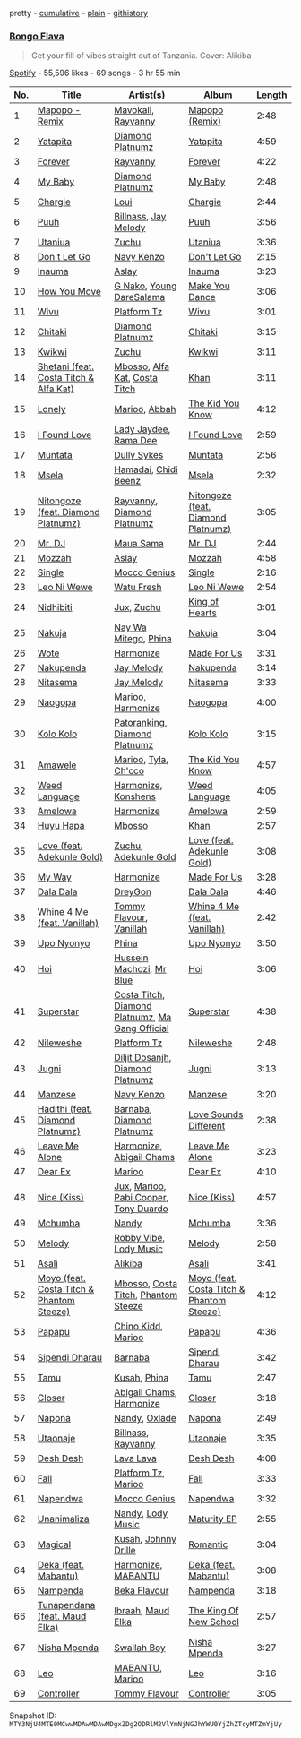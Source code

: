pretty - [cumulative](/playlists/cumulative/37i9dQZF1DX3EbcelyrZPd.md) - [plain](/playlists/plain/37i9dQZF1DX3EbcelyrZPd) - [githistory](https://github.githistory.xyz/mackorone/spotify-playlist-archive/blob/main/playlists/plain/37i9dQZF1DX3EbcelyrZPd)

### [Bongo Flava](https://open.spotify.com/playlist/37i9dQZF1DX3EbcelyrZPd)

> Get your fill of vibes straight out of Tanzania\. Cover: Alikiba

[Spotify](https://open.spotify.com/user/spotify) - 55,596 likes - 69 songs - 3 hr 55 min

| No. | Title | Artist(s) | Album | Length |
|---|---|---|---|---|
| 1 | [Mapopo \- Remix](https://open.spotify.com/track/6JQbozPXyjceIHVi6S1rzS) | [Mavokali](https://open.spotify.com/artist/5EIk6BWcEKUeHgmM0vD0cX), [Rayvanny](https://open.spotify.com/artist/7G9dCn1mqomAa0ucJoBm6J) | [Mapopo \(Remix\)](https://open.spotify.com/album/3DS6T19UXoSLPa73O4Mlbh) | 2:48 |
| 2 | [Yatapita](https://open.spotify.com/track/5osJXf9jysiW72jZQ0tTKD) | [Diamond Platnumz](https://open.spotify.com/artist/3cAisWS37sGCCtRgWfvrod) | [Yatapita](https://open.spotify.com/album/5uTKAcHVaMTbaEfORUWZrD) | 4:59 |
| 3 | [Forever](https://open.spotify.com/track/2mIBy2thG7ZiECOf7tkUuG) | [Rayvanny](https://open.spotify.com/artist/7G9dCn1mqomAa0ucJoBm6J) | [Forever](https://open.spotify.com/album/1LRJODu1aDERRG75QiCpwH) | 4:22 |
| 4 | [My Baby](https://open.spotify.com/track/3m9WNPWRYShDu975I5dYtH) | [Diamond Platnumz](https://open.spotify.com/artist/3cAisWS37sGCCtRgWfvrod) | [My Baby](https://open.spotify.com/album/3hMzqCdDnvkt4yPpqzZ4NW) | 2:48 |
| 5 | [Chargie](https://open.spotify.com/track/2NiQLNa8zNji6hC0FagTDV) | [Loui](https://open.spotify.com/artist/53SBWd8nuUmKxJPS9quQi5) | [Chargie](https://open.spotify.com/album/0UR1Tq0IKaA72XzuuG4lrt) | 2:44 |
| 6 | [Puuh](https://open.spotify.com/track/4qMofi2HvTzvLEQ6EqywPP) | [Billnass](https://open.spotify.com/artist/2M65k1sV0TdWJxtHBR4YI4), [Jay Melody](https://open.spotify.com/artist/58JfjeSwt2vRDspRRp1b70) | [Puuh](https://open.spotify.com/album/6Y1kRLTcchAfHbb1XYgNWt) | 3:56 |
| 7 | [Utaniua](https://open.spotify.com/track/7DuHELJeETVPQsRfjHHJoh) | [Zuchu](https://open.spotify.com/artist/6LzSS8yBk2YQpAvQxzOu0M) | [Utaniua](https://open.spotify.com/album/5TyVLtfv0jEnQ1Y7D0lcSb) | 3:36 |
| 8 | [Don't Let Go](https://open.spotify.com/track/46MW6k54DIiMMkXYJ7vOeW) | [Navy Kenzo](https://open.spotify.com/artist/7oHH7jM5KdlCLHjr3OshQx) | [Don't Let Go](https://open.spotify.com/album/2LXIF7NQRV6S0XBlaVV6u4) | 2:15 |
| 9 | [Inauma](https://open.spotify.com/track/5o9Lrsb1ONwnFUoXs6yOav) | [Aslay](https://open.spotify.com/artist/2dAy5LichEXHjCkpzgcKJr) | [Inauma](https://open.spotify.com/album/6q5kvkKogPAOrzjYy3Y8mD) | 3:23 |
| 10 | [How You Move](https://open.spotify.com/track/1bDINdR04Sqsnc9Wtu4XYD) | [G Nako](https://open.spotify.com/artist/0ywwwX8jcXj6HW4l0xOzMC), [Young DareSalama](https://open.spotify.com/artist/1hHvFni1HRPiOrVCRXqO9t) | [Make You Dance](https://open.spotify.com/album/76JePhiYaCK9EM1T1U9yRT) | 3:06 |
| 11 | [Wivu](https://open.spotify.com/track/0u0RsS5jrlbXisoh4klGgb) | [Platform Tz](https://open.spotify.com/artist/6b4FmhYEMo14E648KMF8Md) | [Wivu](https://open.spotify.com/album/0nDvPbjBXVkE2nzNs89mfG) | 3:01 |
| 12 | [Chitaki](https://open.spotify.com/track/5jCOopYA0S9mw18va3dRgU) | [Diamond Platnumz](https://open.spotify.com/artist/3cAisWS37sGCCtRgWfvrod) | [Chitaki](https://open.spotify.com/album/1pTjbJK5jXQ458VW7GAqFs) | 3:15 |
| 13 | [Kwikwi](https://open.spotify.com/track/6RdkggWArMBHrxBmKTvsaj) | [Zuchu](https://open.spotify.com/artist/6LzSS8yBk2YQpAvQxzOu0M) | [Kwikwi](https://open.spotify.com/album/4Ylrz9HbGlQnEKHCe511nJ) | 3:11 |
| 14 | [Shetani \(feat\. Costa Titch & Alfa Kat\)](https://open.spotify.com/track/4zCzPIdWmPDnvcyhSGvHqS) | [Mbosso](https://open.spotify.com/artist/2aD5NzVGvpZmoMKu07M6Sa), [Alfa Kat](https://open.spotify.com/artist/30Ep7ARHnQpc0z9otD7jup), [Costa Titch](https://open.spotify.com/artist/5IaDEj02UeuU9YQSunGWgG) | [Khan](https://open.spotify.com/album/3U9b6VslZuWzVmpxMLcPYO) | 3:11 |
| 15 | [Lonely](https://open.spotify.com/track/5POWdKYIuBfd2KvSPUtwIK) | [Marioo](https://open.spotify.com/artist/4ZTqTkO2kj1doQrbqQ5KEe), [Abbah](https://open.spotify.com/artist/4hIkgBZ3paEVhtceKiMiBV) | [The Kid You Know](https://open.spotify.com/album/4TBTg0A1DKJHDiOXwJ3m84) | 4:12 |
| 16 | [I Found Love](https://open.spotify.com/track/1y9Re7yUAtfKFF9iutYcbq) | [Lady Jaydee](https://open.spotify.com/artist/0ZKCb65YNJBoBaC3gMTijS), [Rama Dee](https://open.spotify.com/artist/27hjsspOc6tklAwGEEciks) | [I Found Love](https://open.spotify.com/album/5mb9kl7J7vWyJSsyV4FCf8) | 2:59 |
| 17 | [Muntata](https://open.spotify.com/track/3yoO7snzo0WS0hnTlwR2BR) | [Dully Sykes](https://open.spotify.com/artist/0gy6YVLQnEbSdWzxap1ue6) | [Muntata](https://open.spotify.com/album/5ep5gQJmXTr3DubfkOWXA0) | 2:56 |
| 18 | [Msela](https://open.spotify.com/track/4upDXvDKpFZPSYRDLqB1hh) | [Hamadai](https://open.spotify.com/artist/78SJ8LXcqTSHyJ6nCxKLay), [Chidi Beenz](https://open.spotify.com/artist/4GFb7Q4qF3Jg3lchid0aYJ) | [Msela](https://open.spotify.com/album/7CIU4vCiIDpZwDN226FcZh) | 2:32 |
| 19 | [Nitongoze \(feat\. Diamond Platnumz\)](https://open.spotify.com/track/3nhcujaIb4YbrhRqIMZv7G) | [Rayvanny](https://open.spotify.com/artist/7G9dCn1mqomAa0ucJoBm6J), [Diamond Platnumz](https://open.spotify.com/artist/3cAisWS37sGCCtRgWfvrod) | [Nitongoze \(feat\. Diamond Platnumz\)](https://open.spotify.com/album/1ZQ99HHidfORTcxmZDVF0o) | 3:05 |
| 20 | [Mr\. DJ](https://open.spotify.com/track/5P3GpsEU2usXIXKPVLuFck) | [Maua Sama](https://open.spotify.com/artist/5U8jnk47jb3p6wCtb6SgS2) | [Mr\. DJ](https://open.spotify.com/album/4gHcBfBODdQCTUMHKdIDFW) | 2:44 |
| 21 | [Mozzah](https://open.spotify.com/track/6h4uStxFbRaKFJW0aIlffl) | [Aslay](https://open.spotify.com/artist/2dAy5LichEXHjCkpzgcKJr) | [Mozzah](https://open.spotify.com/album/77RnmREa4GxhDp5xf1gKKq) | 4:58 |
| 22 | [Single](https://open.spotify.com/track/0NEiPNvusJPXBP826yQbR7) | [Mocco Genius](https://open.spotify.com/artist/0qR7Js4rYymyutq0Sh8Fz9) | [Single](https://open.spotify.com/album/6CKL3hUQV87q3XFkeqabGb) | 2:16 |
| 23 | [Leo Ni Wewe](https://open.spotify.com/track/38vrGGsODeqxUJzGJEMaKT) | [Watu Fresh](https://open.spotify.com/artist/1FVqRdx4Cw6mShamk4iXh2) | [Leo Ni Wewe](https://open.spotify.com/album/15z81Cur7wvdrdzTe7hHzO) | 2:54 |
| 24 | [Nidhibiti](https://open.spotify.com/track/6Zo7ymeK6BQOJ8Jf6gZeVJ) | [Jux](https://open.spotify.com/artist/2ZLAPSgdMTOcovno5mGBZW), [Zuchu](https://open.spotify.com/artist/6LzSS8yBk2YQpAvQxzOu0M) | [King of Hearts](https://open.spotify.com/album/6uCDnh85xq0MH32euV8lrQ) | 3:01 |
| 25 | [Nakuja](https://open.spotify.com/track/35KK909BtLG8ozuGhJNkhd) | [Nay Wa Mitego](https://open.spotify.com/artist/3P97oGJM0vr8VZEz1HX1aq), [Phina](https://open.spotify.com/artist/1gFTuZHiQgl5NAgqNEK2Rl) | [Nakuja](https://open.spotify.com/album/4iaHJ3zRqwOELpHOZzFTqV) | 3:04 |
| 26 | [Wote](https://open.spotify.com/track/7vYxNbbyISaUiZ3Q5wkGFG) | [Harmonize](https://open.spotify.com/artist/1eCaedusgydlcn69blHOvL) | [Made For Us](https://open.spotify.com/album/2H5LMQ3oXWcd2lxP3nW8NR) | 3:31 |
| 27 | [Nakupenda](https://open.spotify.com/track/3TlutO6C5h7LgLcH0X8GMc) | [Jay Melody](https://open.spotify.com/artist/58JfjeSwt2vRDspRRp1b70) | [Nakupenda](https://open.spotify.com/album/0rupjiEp0TDMmvIx5nmTzN) | 3:14 |
| 28 | [Nitasema](https://open.spotify.com/track/0HSlAMhB61Bk9Y1wU6jyeZ) | [Jay Melody](https://open.spotify.com/artist/58JfjeSwt2vRDspRRp1b70) | [Nitasema](https://open.spotify.com/album/7knz9k6jkhssslzx6EhFZU) | 3:33 |
| 29 | [Naogopa](https://open.spotify.com/track/7dpCzGxbcTzSL3j6mKdSuG) | [Marioo](https://open.spotify.com/artist/4ZTqTkO2kj1doQrbqQ5KEe), [Harmonize](https://open.spotify.com/artist/1eCaedusgydlcn69blHOvL) | [Naogopa](https://open.spotify.com/album/0YkcJmRaaQwGjs5BPoQaP5) | 4:00 |
| 30 | [Kolo Kolo](https://open.spotify.com/track/2RnkJgwCzgvQU3MUysO1fG) | [Patoranking](https://open.spotify.com/artist/2hKQc001G7ggs3ZyxMdkGq), [Diamond Platnumz](https://open.spotify.com/artist/3cAisWS37sGCCtRgWfvrod) | [Kolo Kolo](https://open.spotify.com/album/6o46JSSqZAcJSma0j37t4u) | 3:15 |
| 31 | [Amawele](https://open.spotify.com/track/3QWSO7dAr4PXL8QK2vzySs) | [Marioo](https://open.spotify.com/artist/4ZTqTkO2kj1doQrbqQ5KEe), [Tyla](https://open.spotify.com/artist/3SozjO3Lat463tQICI9LcE), [Ch'cco](https://open.spotify.com/artist/2j4WQI5RTNgyEd7wbDTRe1) | [The Kid You Know](https://open.spotify.com/album/4TBTg0A1DKJHDiOXwJ3m84) | 4:57 |
| 32 | [Weed Language](https://open.spotify.com/track/5ahL0qjX0KAU237OlSb490) | [Harmonize](https://open.spotify.com/artist/1eCaedusgydlcn69blHOvL), [Konshens](https://open.spotify.com/artist/3nwYsifpwrKmCIpw4i0HDW) | [Weed Language](https://open.spotify.com/album/5Bzj4LfwaK9ngS4Kbrv4De) | 4:05 |
| 33 | [Amelowa](https://open.spotify.com/track/2EiGkSOY6o01g9gDm1lrzk) | [Harmonize](https://open.spotify.com/artist/1eCaedusgydlcn69blHOvL) | [Amelowa](https://open.spotify.com/album/0cb7S8oT18YIVZDoiqlytV) | 2:59 |
| 34 | [Huyu Hapa](https://open.spotify.com/track/20eKkFZ3C7N7saVxn7BfDR) | [Mbosso](https://open.spotify.com/artist/2aD5NzVGvpZmoMKu07M6Sa) | [Khan](https://open.spotify.com/album/3U9b6VslZuWzVmpxMLcPYO) | 2:57 |
| 35 | [Love \(feat\. Adekunle Gold\)](https://open.spotify.com/track/6bNPaXLR7BRZbg28hNgiBi) | [Zuchu](https://open.spotify.com/artist/6LzSS8yBk2YQpAvQxzOu0M), [Adekunle Gold](https://open.spotify.com/artist/2IK173RXLiCSQ8fhDlAb3s) | [Love \(feat\. Adekunle Gold\)](https://open.spotify.com/album/44zzNErcfsYL8RYQaQ8uEw) | 3:08 |
| 36 | [My Way](https://open.spotify.com/track/6XdVKBJLMLl2v26lPJIoS0) | [Harmonize](https://open.spotify.com/artist/1eCaedusgydlcn69blHOvL) | [Made For Us](https://open.spotify.com/album/2H5LMQ3oXWcd2lxP3nW8NR) | 3:28 |
| 37 | [Dala Dala](https://open.spotify.com/track/1Wq9d6BDdi31KQ5s1NPY1h) | [DreyGon](https://open.spotify.com/artist/78m9kxa7EfBk1LTYotuOp0) | [Dala Dala](https://open.spotify.com/album/2nM8op6H7Mfp6CSpKj2zh4) | 4:46 |
| 38 | [Whine 4 Me \(feat\. Vanillah\)](https://open.spotify.com/track/6o8Ah4wcVQw88DN8O5RsR8) | [Tommy Flavour](https://open.spotify.com/artist/71Jz2mbUErvv3YnRSLJTAu), [Vanillah](https://open.spotify.com/artist/2KFj5D3aDGmnAyHrvLegtI) | [Whine 4 Me \(feat\. Vanillah\)](https://open.spotify.com/album/6Qf9oIZtf7Gxf1SGfCSf81) | 2:42 |
| 39 | [Upo Nyonyo](https://open.spotify.com/track/2WNRS21MvaSOX9PBTIRn8Y) | [Phina](https://open.spotify.com/artist/1gFTuZHiQgl5NAgqNEK2Rl) | [Upo Nyonyo](https://open.spotify.com/album/4JILnHDsmvGkrgyJaH8rIv) | 3:50 |
| 40 | [Hoi](https://open.spotify.com/track/5zhCjE9KiUCqZeKBwnsgIv) | [Hussein Machozi](https://open.spotify.com/artist/20okzd1cjkWwWOq4KvBszc), [Mr Blue](https://open.spotify.com/artist/1JPiOesbMiBVxVwjDYzOu2) | [Hoi](https://open.spotify.com/album/2bzN3eovanDiVHhnW9afer) | 3:06 |
| 41 | [Superstar](https://open.spotify.com/track/0MEo0is8RinzoUGYvy3BgK) | [Costa Titch](https://open.spotify.com/artist/5IaDEj02UeuU9YQSunGWgG), [Diamond Platnumz](https://open.spotify.com/artist/3cAisWS37sGCCtRgWfvrod), [Ma Gang Official](https://open.spotify.com/artist/6oorjOsgeEP2V4gSOFoZHB) | [Superstar](https://open.spotify.com/album/4G7Ss5mK4cMH81YEF7cj8U) | 4:38 |
| 42 | [Nileweshe](https://open.spotify.com/track/0JPI0mOwmryRq3UB1uQGyr) | [Platform Tz](https://open.spotify.com/artist/6b4FmhYEMo14E648KMF8Md) | [Nileweshe](https://open.spotify.com/album/3gRFo8kVuinEntUw0HRBRz) | 2:48 |
| 43 | [Jugni](https://open.spotify.com/track/0gHFDbhx2RFBrhJplPxlcT) | [Diljit Dosanjh](https://open.spotify.com/artist/2FKWNmZWDBZR4dE5KX4plR), [Diamond Platnumz](https://open.spotify.com/artist/3cAisWS37sGCCtRgWfvrod) | [Jugni](https://open.spotify.com/album/2f4OFd2m05NI1WSJnhJi9v) | 3:13 |
| 44 | [Manzese](https://open.spotify.com/track/3YShLver8yW2GFaVyyo53s) | [Navy Kenzo](https://open.spotify.com/artist/7oHH7jM5KdlCLHjr3OshQx) | [Manzese](https://open.spotify.com/album/5Q7GATwyhV0GGRS9uA6HPo) | 3:20 |
| 45 | [Hadithi \(feat\. Diamond Platnumz\)](https://open.spotify.com/track/5TrEBfukZOp890EY750Ktn) | [Barnaba](https://open.spotify.com/artist/3ICwBdKVyEdVqFqZX0BAks), [Diamond Platnumz](https://open.spotify.com/artist/3cAisWS37sGCCtRgWfvrod) | [Love Sounds Different](https://open.spotify.com/album/7uUGjipQKNBau0C3KASL56) | 2:38 |
| 46 | [Leave Me Alone](https://open.spotify.com/track/5vtz8vv7tfDPGlJGx1rEz7) | [Harmonize](https://open.spotify.com/artist/1eCaedusgydlcn69blHOvL), [Abigail Chams](https://open.spotify.com/artist/3jFSzxz2HWuQ7fDishuCE8) | [Leave Me Alone](https://open.spotify.com/album/2XJgEcuJZxdCAO5QiCFLXa) | 3:23 |
| 47 | [Dear Ex](https://open.spotify.com/track/3aZTvjlq5maf7UF61SVlEF) | [Marioo](https://open.spotify.com/artist/4ZTqTkO2kj1doQrbqQ5KEe) | [Dear Ex](https://open.spotify.com/album/64gX9zSmA9yb7wvWsl1ebI) | 4:10 |
| 48 | [Nice \(Kiss\)](https://open.spotify.com/track/2FPOpkUFjQBzJVxK8zF2DA) | [Jux](https://open.spotify.com/artist/2ZLAPSgdMTOcovno5mGBZW), [Marioo](https://open.spotify.com/artist/4ZTqTkO2kj1doQrbqQ5KEe), [Pabi Cooper](https://open.spotify.com/artist/6EG9v86LsCoq5HS4Jj1zCQ), [Tony Duardo](https://open.spotify.com/artist/6qF0eiWwQF073J1MuVFs5z) | [Nice \(Kiss\)](https://open.spotify.com/album/1c92y23VH1pBjyR4LOhJQm) | 4:57 |
| 49 | [Mchumba](https://open.spotify.com/track/2CNtq7md5SkG2mRge5Ruj1) | [Nandy](https://open.spotify.com/artist/2YfO4GV7JrFSXyfEoa5id3) | [Mchumba](https://open.spotify.com/album/6FKYjhPJ2o9VXmpbLm6Koo) | 3:36 |
| 50 | [Melody](https://open.spotify.com/track/4SU8d5EyTg6fM4AUkrWmCg) | [Robby Vibe](https://open.spotify.com/artist/5MbMEjr2wDI9iczXvMCmUC), [Lody Music](https://open.spotify.com/artist/74V5EGZx8m1D9pAErk5TEz) | [Melody](https://open.spotify.com/album/3IsdN5UkV8Ri9F1KFDiL05) | 2:58 |
| 51 | [Asali](https://open.spotify.com/track/6zOkUcfqRYE6vc1iIa2KtB) | [Alikiba](https://open.spotify.com/artist/2nGoKcLdXktxEXvMdTDsIT) | [Asali](https://open.spotify.com/album/1949QLHsnthywLL5n79tAz) | 3:41 |
| 52 | [Moyo \(feat\. Costa Titch & Phantom Steeze\)](https://open.spotify.com/track/7ekrjUWevBEalqmms6kM3K) | [Mbosso](https://open.spotify.com/artist/2aD5NzVGvpZmoMKu07M6Sa), [Costa Titch](https://open.spotify.com/artist/5IaDEj02UeuU9YQSunGWgG), [Phantom Steeze](https://open.spotify.com/artist/02XiDOg93e5rFwmPoc7O6S) | [Moyo \(feat\. Costa Titch & Phantom Steeze\)](https://open.spotify.com/album/12PHIJ7XJEjiclcDuljOtE) | 4:12 |
| 53 | [Papapu](https://open.spotify.com/track/6kEvmo6uQopt9H1qacjSTx) | [Chino Kidd](https://open.spotify.com/artist/2EuodBUTVs5DBUkauhlsnm), [Marioo](https://open.spotify.com/artist/4ZTqTkO2kj1doQrbqQ5KEe) | [Papapu](https://open.spotify.com/album/5vdqcmLs5OOvJzv0vilk09) | 4:36 |
| 54 | [Sipendi Dharau](https://open.spotify.com/track/2CHHDg6NHTUtfIfDqMy10g) | [Barnaba](https://open.spotify.com/artist/3ICwBdKVyEdVqFqZX0BAks) | [Sipendi Dharau](https://open.spotify.com/album/6TIn5Inx2WQPQqQd0Ekafr) | 3:42 |
| 55 | [Tamu](https://open.spotify.com/track/1RQIkjqlcOedo5V3XuVz4p) | [Kusah](https://open.spotify.com/artist/260q55nLIeMDgpXiUJYTRK), [Phina](https://open.spotify.com/artist/0P8iG03KHWTtOIcGUtBZGx) | [Tamu](https://open.spotify.com/album/2ECJ66uDhZZ1N7PFPMjblN) | 2:47 |
| 56 | [Closer](https://open.spotify.com/track/4tcINUMLwOk74IJqeoTv8W) | [Abigail Chams](https://open.spotify.com/artist/3jFSzxz2HWuQ7fDishuCE8), [Harmonize](https://open.spotify.com/artist/1eCaedusgydlcn69blHOvL) | [Closer](https://open.spotify.com/album/0w6C76lbJGFdiKQlwfYNPm) | 3:18 |
| 57 | [Napona](https://open.spotify.com/track/0vqWa6py4X96uFeaue6DKv) | [Nandy](https://open.spotify.com/artist/2YfO4GV7JrFSXyfEoa5id3), [Oxlade](https://open.spotify.com/artist/3WTrdbZU99dgTtt3ZkyamT) | [Napona](https://open.spotify.com/album/2g6WReKqmaMix2XTl58AI6) | 2:49 |
| 58 | [Utaonaje](https://open.spotify.com/track/7imIaiILBsQDjBjs9RB9rb) | [Billnass](https://open.spotify.com/artist/2M65k1sV0TdWJxtHBR4YI4), [Rayvanny](https://open.spotify.com/artist/7G9dCn1mqomAa0ucJoBm6J) | [Utaonaje](https://open.spotify.com/album/10vwqg8nJonBXhv0jF9zZv) | 3:35 |
| 59 | [Desh Desh](https://open.spotify.com/track/1ZDuaLvkiFkpsdY588XgO1) | [Lava Lava](https://open.spotify.com/artist/2cL2c9xC1XYPHP9HkToTkd) | [Desh Desh](https://open.spotify.com/album/5TeobdTGGuqEeAJVmFMAe8) | 4:08 |
| 60 | [Fall](https://open.spotify.com/track/6JZemVPI8dX5M6is4gayPK) | [Platform Tz](https://open.spotify.com/artist/6b4FmhYEMo14E648KMF8Md), [Marioo](https://open.spotify.com/artist/4ZTqTkO2kj1doQrbqQ5KEe) | [Fall](https://open.spotify.com/album/6BnPu8dEH5XY5DJY1B0xef) | 3:33 |
| 61 | [Napendwa](https://open.spotify.com/track/3u6R15tCAq3raSJlIuTorR) | [Mocco Genius](https://open.spotify.com/artist/0qR7Js4rYymyutq0Sh8Fz9) | [Napendwa](https://open.spotify.com/album/5xrpONTifEME2SshnJEjkZ) | 3:32 |
| 62 | [Unanimaliza](https://open.spotify.com/track/67F4XuZS8JXs8t5UZBjEFg) | [Nandy](https://open.spotify.com/artist/2YfO4GV7JrFSXyfEoa5id3), [Lody Music](https://open.spotify.com/artist/74V5EGZx8m1D9pAErk5TEz) | [Maturity EP](https://open.spotify.com/album/55GR8hOcCxxiWApDdURREq) | 2:55 |
| 63 | [Magical](https://open.spotify.com/track/48vs5A0PgEI38s6r92lwsC) | [Kusah](https://open.spotify.com/artist/260q55nLIeMDgpXiUJYTRK), [Johnny Drille](https://open.spotify.com/artist/4f8vvLN5Rt3WszqOqVR9e9) | [Romantic](https://open.spotify.com/album/2zeZk35J1bMoXDhpsxrSxq) | 3:04 |
| 64 | [Deka \(feat\. Mabantu\)](https://open.spotify.com/track/7KjPkecOPSbOakRrlrfbZF) | [Harmonize](https://open.spotify.com/artist/1eCaedusgydlcn69blHOvL), [MABANTU](https://open.spotify.com/artist/41d5wDbsNkjpFaRI7jUHl8) | [Deka \(feat\. Mabantu\)](https://open.spotify.com/album/4hp2roWquO9nf8LZL8qF5m) | 3:08 |
| 65 | [Nampenda](https://open.spotify.com/track/3OV9LcFiJZn4CMulAiPoGP) | [Beka Flavour](https://open.spotify.com/artist/6jETz99dtLj1EgPF1C3xvU) | [Nampenda](https://open.spotify.com/album/0N3ZA8EsUB5qBk2cJUxpx8) | 3:18 |
| 66 | [Tunapendana \(feat\. Maud Elka\)](https://open.spotify.com/track/2rwU0kvCkwejnSy3TGhRDS) | [Ibraah](https://open.spotify.com/artist/0Dxcbz9hjyAdLULzwZcxWe), [Maud Elka](https://open.spotify.com/artist/2U3zSgyMqytkWn9ZmX94ZR) | [The King Of New School](https://open.spotify.com/album/5yAlMOYeLIEerxJyCbJEtu) | 2:57 |
| 67 | [Nisha Mpenda](https://open.spotify.com/track/1UQfdQIYiu4Ogj7SOWBTJf) | [Swallah Boy](https://open.spotify.com/artist/28zsrbRGqavxYLzkVF03cX) | [Nisha Mpenda](https://open.spotify.com/album/0OzmP1AOTb9zZPHsr4mvm8) | 3:27 |
| 68 | [Leo](https://open.spotify.com/track/03kUovuwKyc4vneZJke4EO) | [MABANTU](https://open.spotify.com/artist/41d5wDbsNkjpFaRI7jUHl8), [Marioo](https://open.spotify.com/artist/4ZTqTkO2kj1doQrbqQ5KEe) | [Leo](https://open.spotify.com/album/2tIr3KswVQIL39OQgOaqqo) | 3:16 |
| 69 | [Controller](https://open.spotify.com/track/4Bpkbim8Fxw8dSdqVFgzbX) | [Tommy Flavour](https://open.spotify.com/artist/71Jz2mbUErvv3YnRSLJTAu) | [Controller](https://open.spotify.com/album/07kcDlbjoCj3aFEw63CDA2) | 3:05 |

Snapshot ID: `MTY3NjU4MTE0MCwwMDAwMDAwMDgxZDg2ODRlM2VlYmNjNGJhYWU0YjZhZTcyMTZmYjUy`
